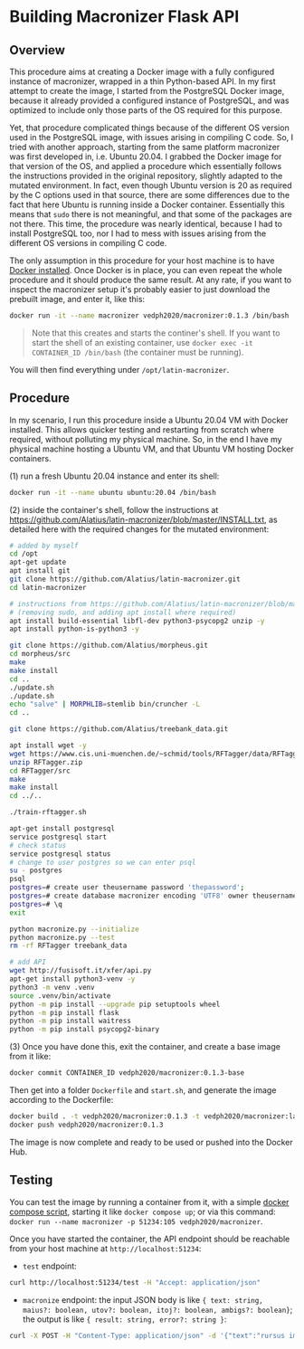 # Building Macronizer Flask API

## Overview

This procedure aims at creating a Docker image with a fully configured instance of macronizer, wrapped in a thin Python-based API. In my first attempt to create the image, I started from the PostgreSQL Docker image, because it already provided a configured instance of PostgreSQL, and was optimized to include only those parts of the OS required for this purpose.

Yet, that procedure complicated things because of the different OS version used in the PostgreSQL image, with issues arising in compiling C code. So, I tried with another approach, starting from the same platform macronizer was first developed in, i.e. Ubuntu 20.04. I grabbed the Docker image for that version of the OS, and applied a procedure which essentially follows the instructions provided in the original repository, slightly adapted to the mutated environment. In fact, even though Ubuntu version is 20 as required by the C options used in that source, there are some differences due to the fact that here Ubuntu is running inside a Docker container. Essentially this means that `sudo` there is not meaningful, and that some of the packages are not there. This time, the procedure was nearly identical, because I had to install PostgreSQL too, nor I had to mess with issues arising from the different OS versions in compiling C code.

The only assumption in this procedure for your host machine is to have [Docker installed](https://myrmex.github.io/overview/cadmus/docker-setup/). Once Docker is in place, you can even repeat the whole procedure and it should produce the same result. At any rate, if you want to inspect the macronizer setup it's probably easier to just download the prebuilt image, and enter it, like this:

```bash
docker run -it --name macronizer vedph2020/macronizer:0.1.3 /bin/bash
```

>Note that this creates and starts the continer's shell. If you want to start the shell of an existing container, use `docker exec -it CONTAINER_ID /bin/bash` (the container must be running).

You will then find everything under `/opt/latin-macronizer`.

## Procedure

In my scenario, I run this procedure inside a Ubuntu 20.04 VM with Docker installed. This allows quicker testing and restarting from scratch where required, without polluting my physical machine. So, in the end I have my physical machine hosting a Ubuntu VM, and that Ubuntu VM hosting Docker containers.

(1) run a fresh Ubuntu 20.04 instance and enter its shell:

```bash
docker run -it --name ubuntu ubuntu:20.04 /bin/bash
```

(2) inside the container's shell, follow the instructions at <https://github.com/Alatius/latin-macronizer/blob/master/INSTALL.txt>, as detailed here with the required changes for the mutated environment:

```bash
# added by myself
cd /opt
apt-get update
apt install git
git clone https://github.com/Alatius/latin-macronizer.git
cd latin-macronizer

# instructions from https://github.com/Alatius/latin-macronizer/blob/master/INSTALL.txt
# (removing sudo, and adding apt install where required)
apt install build-essential libfl-dev python3-psycopg2 unzip -y
apt install python-is-python3 -y

git clone https://github.com/Alatius/morpheus.git
cd morpheus/src
make
make install
cd ..
./update.sh
./update.sh
echo "salve" | MORPHLIB=stemlib bin/cruncher -L
cd ..

git clone https://github.com/Alatius/treebank_data.git

apt install wget -y
wget https://www.cis.uni-muenchen.de/~schmid/tools/RFTagger/data/RFTagger.zip
unzip RFTagger.zip
cd RFTagger/src
make
make install
cd ../..

./train-rftagger.sh

apt-get install postgresql
service postgresql start
# check status
service postgresql status
# change to user postgres so we can enter psql
su - postgres
psql
postgres=# create user theusername password 'thepassword';
postgres=# create database macronizer encoding 'UTF8' owner theusername;
postgres=# \q
exit

python macronize.py --initialize
python macronize.py --test
rm -rf RFTagger treebank_data

# add API
wget http://fusisoft.it/xfer/api.py
apt-get install python3-venv -y
python3 -m venv .venv
source .venv/bin/activate
python -m pip install --upgrade pip setuptools wheel
python -m pip install flask
python -m pip install waitress
python -m pip install psycopg2-binary
```

(3) Once you have done this, exit the container, and create a base image from it like:

```bash
docker commit CONTAINER_ID vedph2020/macronizer:0.1.3-base
```

Then get into a folder `Dockerfile` and `start.sh`, and generate the image according to the Dockerfile:

```bash
docker build . -t vedph2020/macronizer:0.1.3 -t vedph2020/macronizer:latest
docker push vedph2020/macronizer:0.1.3
```

The image is now complete and ready to be used or pushed into the Docker Hub.

## Testing

You can test the image by running a container from it, with a simple [docker compose script](docker-compose.yml), starting it like `docker compose up`; or via this command: `docker run --name macronizer -p 51234:105 vedph2020/macronizer`.

Once you have started the container, the API endpoint should be reachable from your host machine at `http://localhost:51234`:

- `test` endpoint:

```bash
curl http://localhost:51234/test -H "Accept: application/json"
```

- `macronize` endpoint: the input JSON body is like `{ text: string, maius?: boolean, utov?: boolean, itoj?: boolean, ambigs?: boolean}`; the output is like `{ result: string, error?: string }`:

```bash
curl -X POST -H "Content-Type: application/json" -d '{"text":"rursus imperium propagamus.","ambigs":true}' http://localhost:51234/macronize
```
